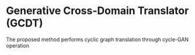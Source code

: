 # Generative Cross-Domain Translator (GCDT) 
The proposed method performs cyclic graph translation through cycle-GAN operation
